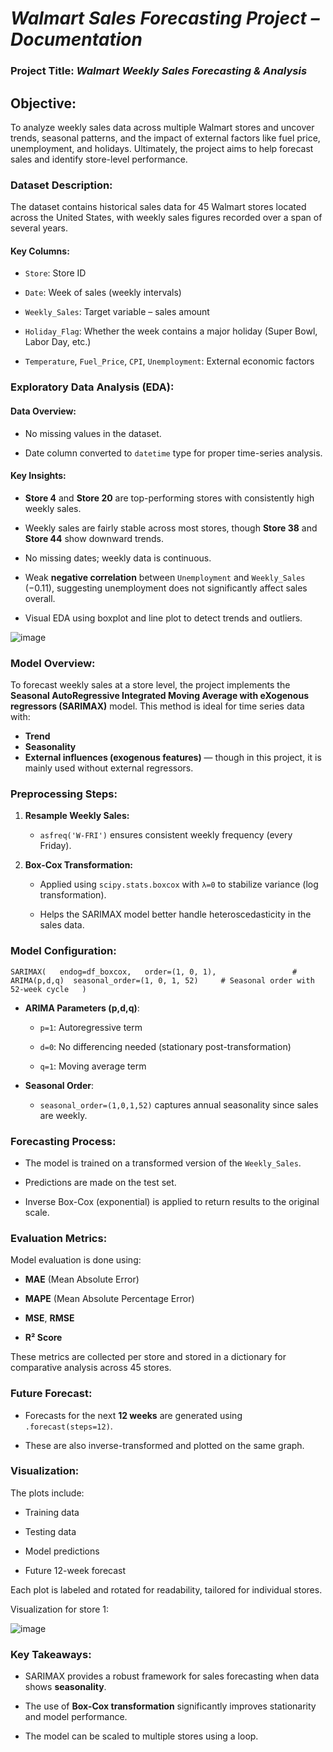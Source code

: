 # *Walmart Sales Forecasting Project – Documentation*

### **Project Title: *Walmart Weekly Sales Forecasting & Analysis***

## Objective:

To analyze weekly sales data across multiple Walmart stores and uncover trends, seasonal patterns, and the impact of external factors like fuel price, unemployment, and holidays. Ultimately, the project aims to help forecast sales and identify store-level performance.

### **Dataset Description:**

The dataset contains historical sales data for 45 Walmart stores located across the United States, with weekly sales figures recorded over a span of several years.

####      **Key Columns:**

* `Store`: Store ID

* `Date`: Week of sales (weekly intervals)

* `Weekly_Sales`: Target variable – sales amount

* `Holiday_Flag`: Whether the week contains a major holiday (Super Bowl, Labor Day, etc.)

* `Temperature`, `Fuel_Price`, `CPI`, `Unemployment`: External economic factors

### **Exploratory Data Analysis (EDA):**

####      **Data Overview:**

* No missing values in the dataset.

* Date column converted to `datetime` type for proper time-series analysis.

####      **Key Insights:**

* **Store 4** and **Store 20** are top-performing stores with consistently high weekly sales.

* Weekly sales are fairly stable across most stores, though **Store 38** and **Store 44** show downward trends.

* No missing dates; weekly data is continuous.  
* Weak **negative correlation** between `Unemployment` and `Weekly_Sales` (−0.11), suggesting unemployment does not significantly affect sales overall.

* Visual EDA using boxplot and line plot to detect trends and outliers.

![image](https://github.com/user-attachments/assets/b80cd179-851c-439e-8463-badcb3f157ea)


### **Model Overview:**

To forecast weekly sales at a store level, the project implements the **Seasonal AutoRegressive Integrated Moving Average with eXogenous regressors (SARIMAX)** model. This method is ideal for time series data with:

* **Trend**  
* **Seasonality**  
* **External influences (exogenous features)** — though in this project, it is mainly used without external regressors.

### **Preprocessing Steps:**

1. **Resample Weekly Sales:**

   * `asfreq('W-FRI')` ensures consistent weekly frequency (every Friday).

2. **Box-Cox Transformation:**

   * Applied using `scipy.stats.boxcox` with `λ=0` to stabilize variance (log transformation).

   * Helps the SARIMAX model better handle heteroscedasticity in the sales data.

### **Model Configuration:**

`SARIMAX(  
    endog=df_boxcox,  
    order=(1, 0, 1),                 # ARIMA(p,d,q) 
    seasonal_order=(1, 0, 1, 52)     # Seasonal order with 52-week cycle  
)`

* **ARIMA Parameters (p,d,q)**:

  * `p=1`: Autoregressive term

  * `d=0`: No differencing needed (stationary post-transformation)

  * `q=1`: Moving average term

* **Seasonal Order**:

  * `seasonal_order=(1,0,1,52)` captures annual seasonality since sales are weekly.

### **Forecasting Process:**

* The model is trained on a transformed version of the `Weekly_Sales`.

* Predictions are made on the test set.

* Inverse Box-Cox (exponential) is applied to return results to the original scale.

### **Evaluation Metrics:**

Model evaluation is done using:

* **MAE** (Mean Absolute Error)

* **MAPE** (Mean Absolute Percentage Error)

* **MSE**, **RMSE**

* **R² Score**

These metrics are collected per store and stored in a dictionary for comparative analysis across 45 stores.

### **Future Forecast:**

* Forecasts for the next **12 weeks** are generated using `.forecast(steps=12)`.

* These are also inverse-transformed and plotted on the same graph.

### **Visualization:**

The plots include:

* Training data

* Testing data

* Model predictions

* Future 12-week forecast

Each plot is labeled and rotated for readability, tailored for individual stores.

Visualization for store 1:

![image](https://github.com/user-attachments/assets/23116554-f948-46a8-a25a-fd6288db29ca)

### 

### 

### 

### 

### **Key Takeaways:**

* SARIMAX provides a robust framework for sales forecasting when data shows **seasonality**.

* The use of **Box-Cox transformation** significantly improves stationarity and model performance.

* The model can be scaled to multiple stores using a loop.


